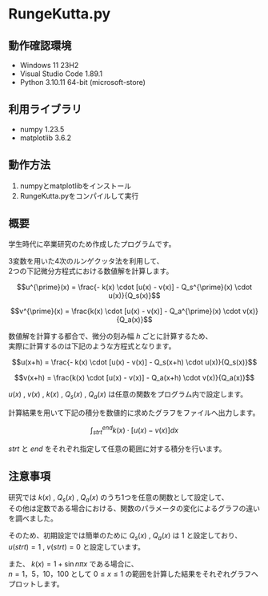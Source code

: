 # RungeKutta.py

## 動作確認環境
- Windows 11 23H2
- Visual Studio Code 1.89.1
- Python 3.10.11 64-bit (microsoft-store)

## 利用ライブラリ
- numpy 1.23.5
- matplotlib 3.6.2

## 動作方法
1. numpyとmatplotlibをインストール
2. RungeKutta.pyをコンパイルして実行

## 概要
学生時代に卒業研究のため作成したプログラムです。

3変数を用いた4次のルンゲクッタ法を利用して、  
2つの下記微分方程式における数値解を計算します。


$$u^{\prime}(x) = \frac{- k(x) \cdot [u(x) - v(x)] - Q_s^{\prime}(x) \cdot u(x)}{Q_s(x)}$$

$$v^{\prime}(x) = \frac{k(x) \cdot [u(x) - v(x)] - Q_a^{\prime}(x) \cdot v(x)}{Q_a(x)}$$


数値解を計算する都合で、微分の刻み幅 $h$ ごとに計算するため、  
実際に計算するのは下記のような方程式となります。


$$u(x+h) = \frac{- k(x) \cdot [u(x) - v(x)] - Q_s(x+h) \cdot u(x)}{Q_s(x)}$$

$$v(x+h) = \frac{k(x) \cdot [u(x) - v(x)] - Q_a(x+h) \cdot v(x)}{Q_a(x)}$$


$u(x)$ , $v(x)$ , $k(x)$ , $Q_s(x)$ , $Q_a(x)$ は任意の関数をプログラム内で設定します。

計算結果を用いて下記の積分を数値的に求めたグラフをファイルへ出力します。

$$\int_{strt}^{end} k(x) \cdot [u(x) - v(x)] dx$$

$strt$ と $end$ をそれぞれ指定して任意の範囲に対する積分を行います。

## 注意事項
研究では $k(x)$ , $Q_s(x)$ , $Q_a(x)$ のうち1つを任意の関数として設定して、  
その他は定数である場合における、関数のパラメータの変化によるグラフの違いを調べました。

そのため、初期設定では簡単のために $Q_s(x)$ , $Q_a(x)$ は $1$ と設定しており、  
$u(strt)=1$ , $v(strt) = 0$ と設定しています。

また、 $k(x) = 1 + \sin n \pi x$ である場合に、  
$n = 1，5，10，100$ として $0 \le x \le 1$ の範囲を計算した結果をそれぞれグラフへプロットします。
